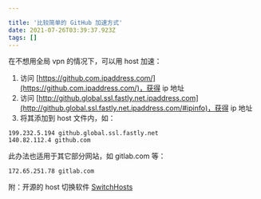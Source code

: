 ```yaml
---

title: '比较简单的 GitHub 加速方式'
date: 2021-07-26T03:39:37.923Z
tags: []
---
```


在不想用全局 vpn 的情况下，可以用 host 加速：

1. 访问 [https://github.com.ipaddress.com/](https://github.com.ipaddress.com/)，获得 ip 地址
2. 访问 [http://github.global.ssl.fastly.net.ipaddress.com](http://github.global.ssl.fastly.net.ipaddress.com/#ipinfo)，获得 ip 地址
3. 将其添加到 host 文件内，如：

```
199.232.5.194 github.global.ssl.fastly.net
140.82.112.4 github.com
```

此办法也适用于其它部分网站，如 gitlab.com 等：

```
172.65.251.78 gitlab.com
```

附：开源的 host 切换软件 [SwitchHosts](https://github.com/oldj/SwitchHosts)

<!-- more -->
